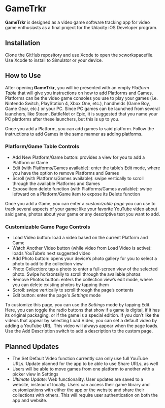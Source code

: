 # GameTrkr
**GameTrkr** is designed as a video game software tracking app for video game enthusiasts as a final project for the Udacity iOS Developer program.

## Installation
Clone the GitHub repository and use Xcode to open the xcworkspacefile.  Use Xcode to install to Simulator or your device.

## How to Use
After opening **GameTrkr**, you will be presented with an empty *Platform Table* that will give you instructions on how to add Platforms and Games.  Platforms can be the video game consoles you use to play your games (i.e. Nintendo Switch, PlayStation 4, Xbox One, etc.), handhelds (Game Boy, Game Gear, etc.) or your PC.  Since PC games can be launched from several launchers, like Steam, BattleNet or Epic, it is suggested that you name your PC platforms after these launchers, but this is up to you.

Once you add a Platform, you can add games to said platform.  Follow the instructions to add Games in the same manner as adding platforms.

### Platform/Game Table Controls
-	Add New Platform/Game button: provides a view for you to add a Platform or Game
-	Edit (with Platforms/Games available): enter the table’s Edit mode, where you have the option to remove Platforms and Games
-	Scroll (with Platforms/Games available): swipe vertically to scroll through the available Platforms and Games
-	Expose item delete function (with Platforms/Games available):  swipe leftward on a Platform/Game item to expose its Delete function

Once you add a Game, you can enter a *customizable page* you can use to track several aspects of your game: like your favorite YouTube video about said game, photos about your game or any descriptive text you want to add.

### Customizable Game Page Controls
-	Load Video button: load a video based on the current Platform and Game
-	Watch Another Video button (while video from Load Video is active): loads YouTube’s next suggested video
-	Add Photo button: opens your device’s photo gallery for you to select a photo to add to the collection view
-	Photo Collection: tap a photo to enter a full-screen view of the selected photo.  Swipe horizontally to scroll through the available photos
-	Remove Photos button: enters the collection view’s edit mode, where you can delete existing photos by tapping them
-	Scroll: swipe vertically to scroll through the page’s contents
-	Edit button: enter the page's *Settings* mode

To customize this page, you can use the *Settings* mode by tapping Edit.  Here, you can toggle the radio buttons that show if a game is digital, if it has its original packaging, or if the game is a special edition.  If you don’t like the videos that appear by selecting Load Video, you can set a default video by adding a YouTube URL.  This video will always appear when the page loads.  Use the Add Description switch to add a description to the custom page.


## Planned Updates
-	The Set Default Video function currently can only use full YouTube URLs.  Update planned for the app to be able to use Share URLs, as well
-	Users will be able to move games from one platform to another with a picker view in Settings
-	*Ultimate Update*: Web functionality.  User updates are saved to a website, instead of locally.  Users can access their game library and customizations with either the app or the website and share their collections with others.  This will require user authentication on both the app and website.
